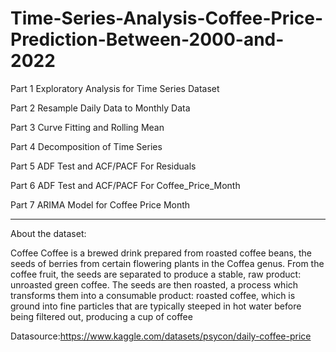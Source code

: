# Time-Series-Analysis-Coffee-Price-Prediction-Between-2000-and-2022

Part 1 Exploratory Analysis for Time Series Dataset

Part 2 Resample Daily Data to Monthly Data

Part 3 Curve Fitting and Rolling Mean

Part 4 Decomposition of Time Series

Part 5 ADF Test and ACF/PACF For Residuals

Part 6 ADF Test and ACF/PACF For Coffee_Price_Month

Part 7 ARIMA Model for Coffee Price Month

---------------------------------------------------------------------------------------------
About the dataset:

Coffee
Coffee is a brewed drink prepared from roasted coffee beans, the seeds of berries from certain flowering plants in the Coffea genus. 
From the coffee fruit, the seeds are separated to produce a stable, raw product: unroasted green coffee. 
The seeds are then roasted, a process which transforms them into a consumable product: roasted coffee, which is ground into fine particles that are typically steeped in hot water before being filtered out, producing a cup of coffee

Datasource:https://www.kaggle.com/datasets/psycon/daily-coffee-price
